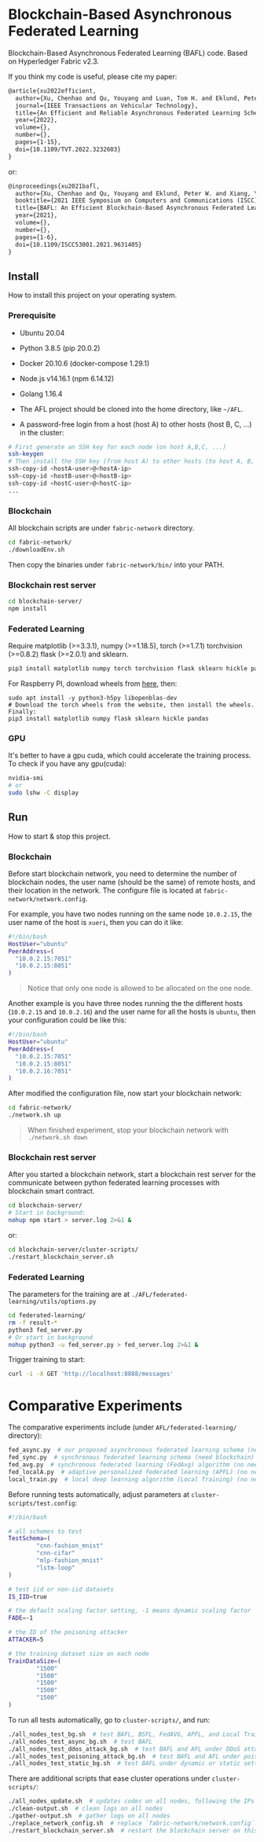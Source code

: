 # Blockchain-Based Asynchronous Federated Learning

Blockchain-Based Asynchronous Federated Learning (BAFL) code. Based on Hyperledger Fabric v2.3.

If you think my code is useful, please cite my paper:

```latex
@article{xu2022efficient,
  author={Xu, Chenhao and Qu, Youyang and Luan, Tom H. and Eklund, Peter W. and Xiang, Yong and Gao, Longxiang},
  journal={IEEE Transactions on Vehicular Technology},
  title={An Efficient and Reliable Asynchronous Federated Learning Scheme for Smart Public Transportation},
  year={2022},
  volume={},
  number={},
  pages={1-15},
  doi={10.1109/TVT.2022.3232603}
}
```

or:

```latex
@inproceedings{xu2021bafl,
  author={Xu, Chenhao and Qu, Youyang and Eklund, Peter W. and Xiang, Yong and Gao, Longxiang},
  booktitle={2021 IEEE Symposium on Computers and Communications (ISCC)}, 
  title={BAFL: An Efficient Blockchain-Based Asynchronous Federated Learning Framework}, 
  year={2021},
  volume={},
  number={},
  pages={1-6},
  doi={10.1109/ISCC53001.2021.9631405}
}

```

## Install

How to install this project on your operating system.

### Prerequisite

* Ubuntu 20.04

* Python 3.8.5 (pip 20.0.2)

* Docker 20.10.6 (docker-compose 1.29.1)

* Node.js v14.16.1 (npm 6.14.12)

* Golang 1.16.4

* The AFL project should be cloned into the home directory, like `~/AFL`.

* A password-free login from a host (host A) to other hosts (host B, C, ...) in the cluster:

```bash
# First generate an SSH key for each node (on host A,B,C, ...)
ssh-keygen
# Then install the SSH key (from host A) to other hosts (to host A, B, C, ...) as an authorized key
ssh-copy-id <hostA-user>@<hostA-ip>
ssh-copy-id <hostB-user>@<hostB-ip>
ssh-copy-id <hostC-user>@<hostC-ip>
...
```

### Blockchain

All blockchain scripts are under `fabric-network` directory.

```bash
cd fabric-network/
./downloadEnv.sh
```

Then copy the binaries under `fabric-network/bin/` into your PATH.

### Blockchain rest server

```bash
cd blockchain-server/
npm install
```

### Federated Learning

Require matplotlib (>=3.3.1), numpy (>=1.18.5), torch (>=1.7.1) torchvision (>=0.8.2) flask (>=2.0.1) and sklearn.

```bash
pip3 install matplotlib numpy torch torchvision flask sklearn hickle pandas
```

For Raspberry PI, download wheels from [here](https://github.com/Qengineering/PyTorch-Raspberry-Pi-64-OS), then:

```
sudo apt install -y python3-h5py libopenblas-dev
# Download the torch wheels from the website, then install the wheels. Finally:
pip3 install matplotlib numpy flask sklearn hickle pandas
```

### GPU

It's better to have a gpu cuda, which could accelerate the training process. To check if you have any gpu(cuda):

```bash
nvidia-smi
# or
sudo lshw -C display
```

## Run

How to start & stop this project.

### Blockchain

Before start blockchain network, you need to determine the number of blockchain nodes, the user name (should be the same) of remote hosts, and their location in the network. The configure file is located at `fabric-network/network.config`.

For example, you have two nodes running on the same node `10.0.2.15`, the user name of the host is `xueri`, then you can do it like:

```bash
#!/bin/bash
HostUser="ubuntu"
PeerAddress=(
  "10.0.2.15:7051"
  "10.0.2.15:8051"
)
```

> Notice that only one node is allowed to be allocated on the one node.

Another example is you have three nodes running the the different hosts (`10.0.2.15` and `10.0.2.16`) and the user name for all the hosts is `ubuntu`, then your configuration could be like this:

```bash
#!/bin/bash
HostUser="ubuntu"
PeerAddress=(
  "10.0.2.15:7051"
  "10.0.2.15:8051"
  "10.0.2.16:7051"
)
```

After modified the configuration file, now start your blockchain network:

```bash
cd fabric-network/
./network.sh up
```

>  When finished experiment, stop your blockchain network with `./network.sh down`

### Blockchain rest server

After you started a blockchain network, start a blockchain rest server for the communicate between python federated learning processes with blockchain smart contract.

```bash
cd blockchain-server/
# Start in background:
nohup npm start > server.log 2>&1 &
```

or:

```bash
cd blockchain-server/cluster-scripts/
./restart_blockchain_server.sh
```

### Federated Learning

The parameters for the training are at `./AFL/federated-learning/utils/options.py`

```bash
cd federated-learning/
rm -f result-*
python3 fed_server.py
# Or start in background
nohup python3 -u fed_server.py > fed_server.log 2>&1 &
```

Trigger training to start:

```bash
curl -i -X GET 'http://localhost:8888/messages'
```

# Comparative Experiments

The comparative experiments include (under `AFL/federated-learning/` directory):

```bash
fed_async.py  # our proposed asynchronous federated learning schema (need blockchain)
fed_sync.py  # synchronous federated learning schema (need blockchain)
fed_avg.py  # synchronous federated learning (FedAvg) algorithm (no need blockchain)
fed_localA.py  # adaptive personalized federated learning (APFL) (no need blockchain)
local_train.py  # local deep learning algorithm (Local Training) (no need blockchain)
```

Before running tests automatically, adjust parameters at `cluster-scripts/test.config`:

```bash
#!/bin/bash

# all schemes to test
TestSchema=(
        "cnn-fashion_mnist"
        "cnn-cifar"
        "mlp-fashion_mnist"
        "lstm-loop"
)

# test iid or non-iid datasets
IS_IID=true

# the default scaling factor setting, -1 means dynamic scaling factor
FADE=-1

# the ID of the poisoning attacker
ATTACKER=5

# the training dataset size on each node
TrainDataSize=(
        "1500"
        "1500"
        "1500"
        "1500"
        "1500"
)
```

To run all tests automatically, go to `cluster-scripts/`, and run:

```bash
./all_nodes_test_bg.sh  # test BAFL, BSFL, FedAVG, APFL, and Local Training
./all_nodes_test_async_bg.sh  # test BAFL
./all_nodes_test_ddos_attack_bg.sh  # test BAFL and AFL under DDoS attacks
./all_nodes_test_poisoning_attack_bg.sh  # test BAFL and AFL under poisoning attacks
./all_nodes_test_static_bg.sh  # test BAFL under dynamic or static settings
```

There are additional scripts that ease cluster operations under `cluster-scripts/`:

```bash
./all_nodes_update.sh  # updates codes on all nodes, following the IPs at `fabric-network/network.config`
./clean-output.sh  # clean logs on all nodes
./gather-output.sh  # gather logs on all nodes
./replace_network_config.sh  # replace `fabric-network/network.config` on all nodes by that on this node
./restart_blockchain_server.sh  # restart the blockchain server on this node
```
